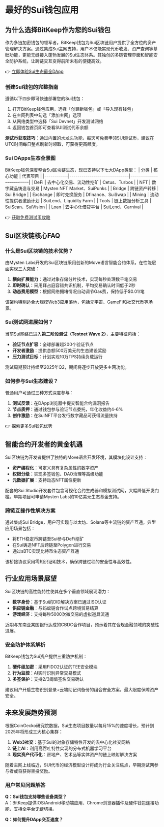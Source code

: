 # 最好的Sui钱包应用

## 为什么选择BitKeep作为您的Sui钱包

作为多链加密钱包的领军者，BitKeep钱包为Sui区块链用户提供了全方位的资产管理解决方案。通过集成Sui主网支持，用户不仅能实现代币收发、资产查询等基础功能，更能无缝接入蓬勃发展的Sui生态体系。其独创的多链管理界面和智能安全防护系统，让跨链交互变得前所未有的便捷高效。

👉 [立即体验Sui生态最全DApp](https://bit.ly/okx_welcome)

### 创建Sui钱包的完整指南

遵循以下四步即可快速部署您的Sui钱包：
1. 打开BitKeep钱包应用，选择「创建新钱包」或「导入现有钱包」
2. 在主网列表中勾选「添加主网」选项
3. 从网络类型中选择「Sui Devnet」开发测试网络
4. 返回钱包首页即可查看SUI测试代币余额

**测试币获取技巧**：通过内置的水龙头功能，每天可免费申领SUI测试币，建议在UTC时间每日整点刷新时领取，可获得更高额度。

### Sui DApps生态全景图

BitKeep钱包深度整合Sui区块链生态，现已支持以下七大DApp类型：
| 分类       | 核心功能                     | 代表项目                 |
|------------|------------------------------|--------------------------|
| DeFi       | 去中心化交易、流动性挖矿     | Cetus、Turbos            |
| NFT        | 数字藏品铸造与交易           | Mysten NFT Market、SuiPunks |
| Bridge     | 跨链资产转移                 | Sui Bridge               |
| Exchange   | 即时兑换服务                 | Dfinance、SuiSwap        |
| Mining     | 流动性提供者激励计划         | SuiLend、Liquidity Farm  |
| Tools      | 链上数据分析工具             | SuiScan、SuiVision       |
| Loan       | 去中心化借贷平台             | SuiLend、Carnival        |

👉 [获取免费测试币攻略](https://bit.ly/okx_welcome)

## Sui区块链核心FAQ

### 什么是Sui区块链的技术优势？

由Mysten Labs开发的Sui区块链采用创新的Move语言智能合约体系，在性能层面实现三大突破：
1. **横向扩展能力**：通过对象存储分片技术，实现每秒处理数千笔交易
2. **即时确认**：采用拜占庭容错共识机制，平均交易确认时间低于2秒
3. **动态费用模型**：根据网络拥堵情况自动调节Gas费，保持低于$0.01/笔

该架构特别适合大规模Web3应用落地，包括元宇宙、GameFi和社交代币等场景。

### Sui测试网进展如何？

当前Sui网络已进入**第二阶段测试（Testnet Wave 2）**，主要特征包括：
- **验证节点扩容**：全球部署超200个验证节点
- **开发者激励**：提供总额500万美元的生态建设奖励
- **压力测试目标**：计划实现10万TPS持续负载运行

测试周期预计持续至2025年Q2，期间将逐步开放更多主网功能。

### 如何参与Sui生态建设？

普通用户可通过三种方式深度参与：
1. **测试反馈**：在DApp浏览器中提交智能合约漏洞报告
2. **节点质押**：通过钱包参与验证节点委托，年化收益约4-6%
3. **创作激励**：在SuiNFT平台发行数字藏品可获得流量扶持

👉 [探索更多Sui钱包优势](https://bit.ly/okx_welcome)

## 智能合约开发者的黄金机遇

Sui区块链为开发者提供了独特的Move语言开发环境，其模块化设计支持：
- **资产编程化**：可定义具有复杂属性的数字资产
- **权限分级**：实现多签钱包、DAO治理等高级功能
- **元数据扩展**：支持动态NFT属性更新

配套的Sui Studio开发套件包含可视化合约生成器和模拟测试网，大幅降低开发门槛。早期项目可申请Mysten Labs的10亿美元生态基金支持。

### 跨链互操作性解决方案

通过集成Sui Bridge，用户可实现与以太坊、Solana等主流链的资产互通。典型应用场景包括：
- 将ETH稳定币跨链至Sui参与DeFi挖矿
- 在Sui铸造NFT后跨链至Polygon进行交易
- 通过sBTC实现比特币生态资产互通

该桥接协议采用零知识证明技术，确保跨链过程的安全性与高效性。

## 行业应用场景展望

Sui区块链的高性能特性使其在多个垂直领域展现潜力：
- **数字身份**：基于Sui的DID解决方案已通过ISO认证
- **供应链金融**：与蚂蚁链合作试点跨境贸易结算
- **游戏经济**：支持每秒5000次微交易的虚拟道具流通

近期与东南亚某国银行达成的CBDC合作项目，预示着其在合规金融领域的突破性进展。

### 安全防护体系解析

BitKeep钱包为Sui资产提供三重防护机制：
1. **硬件级加密**：采用FIDO2认证的TEE安全模块
2. **行为监控**：AI实时识别异常交易模式
3. **多签保护**：支持2/3阈值签名交易确认

建议用户开启生物识别登录+云端助记词备份的组合安全方案，最大限度保障资产安全。

## 未来发展趋势预测

根据CoinGecko研究院数据，Sui生态项目数量以每月15%的速度增长，预计到2025年将形成三大核心集群：
1. **Web3社交**：基于Sui的对象存储特性开发的去中心化社交网络
2. **链上AI**：利用高吞吐特性实现的分布式机器学习平台
3. **现实资产代币化**：房地产、艺术品等实体资产的链上映射解决方案

随着主网上线临近，SUI代币的经济模型设计将成为行业关注焦点，早期测试网参与者或将获得空投奖励。

### 用户常见问题解答

**Q：Sui钱包支持哪些设备类型？**  
A：BitKeep提供iOS/Android移动端应用、Chrome浏览器插件及硬件钱包连接功能，支持全平台无缝切换。

**Q：如何提升DApp交互速度？**  